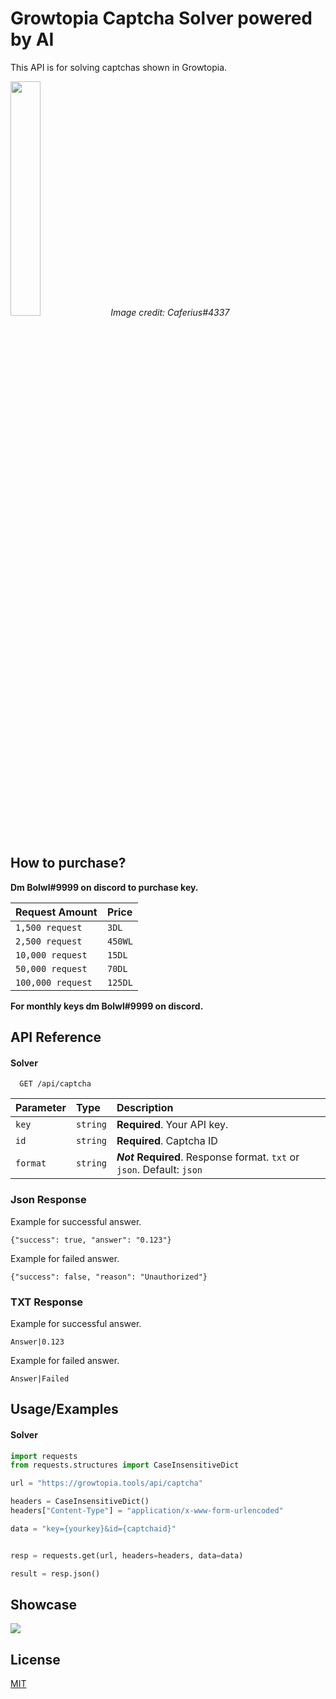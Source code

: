 # Growtopia Captcha Solver powered by AI

This API is for solving captchas shown in Growtopia.

<img src="https://cdn.discordapp.com/attachments/978338181613223976/1100802964974735420/Captcha_AI.png" width="31%">
<i>Image credit: Caferius#4337</i>


## How to purchase?
<b>Dm Bolwl#9999 on discord to purchase key.</b>

| Request Amount | Price|
| :-------- | :------- |
| `1,500 request `| `3DL` |
| `2,500 request `| `450WL` |
| `10,000 request `| `15DL` |
| `50,000 request `| `70DL` |
| `100,000 request `| `125DL` |

<b>For monthly keys dm Bolwl#9999 on discord.</b>

## API Reference

#### Solver

```http
  GET /api/captcha
```

| Parameter | Type     | Description                |
| :-------- | :------- | :------------------------- |
| `key` | `string` | **Required**. Your API key. |
| `id` | `string` | **Required**. Captcha ID |
| `format` | `string` | ***Not* Required**. Response format. `txt` or `json`. Default: `json` |

### Json Response
Example for successful answer.
```
{"success": true, "answer": "0.123"}
```
Example for failed answer.
```
{"success": false, "reason": "Unauthorized"}
```

### TXT Response
Example for successful answer.
```
Answer|0.123
```
Example for failed answer.
```
Answer|Failed
```

## Usage/Examples

#### Solver
```python
import requests
from requests.structures import CaseInsensitiveDict

url = "https://growtopia.tools/api/captcha"

headers = CaseInsensitiveDict()
headers["Content-Type"] = "application/x-www-form-urlencoded"

data = "key={yourkey}&id={captchaid}"


resp = requests.get(url, headers=headers, data=data)

result = resp.json()
```

## Showcase
<img src="https://cdn.discordapp.com/attachments/978338181613223976/1105222611253858304/showcase.gif">

## License

[MIT](https://choosealicense.com/licenses/mit/)
